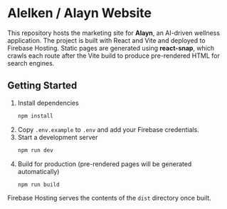 # Alelken / Alayn Website

This repository hosts the marketing site for **Alayn**, an AI-driven wellness application. The project is built with React and Vite and deployed to Firebase Hosting. Static pages are generated using **react-snap**, which crawls each route after the Vite build to produce pre-rendered HTML for search engines.

## Getting Started

1. Install dependencies
   ```bash
   npm install
   ```
2. Copy `.env.example` to `.env` and add your Firebase credentials.
3. Start a development server
   ```bash
   npm run dev
   ```
4. Build for production (pre-rendered pages will be generated automatically)
   ```bash
   npm run build
   ```

Firebase Hosting serves the contents of the `dist` directory once built.
